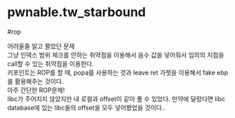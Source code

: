 # pwnable.tw_starbound
#rop  

어려울줄 알고 쫄았던 문제  
그냥 인덱스 범위 체크를 안하는 취약점을 이용해서 음수 값을 넣어줘서 임의의 지점을 call할 수 있는 취약점을 이용한다.  
키포인트는 ROP를 할 때, popa를 사용하는 것과 leave ret 가젯을 이용해서 fake ebp를 활용해주는 것이다.  
아주 간단한 ROP문제!  
libc가 주어지지 않았지만 내 로컬과 offset이 같아 풀 수 있었다. 만약에 달랐다면 libc database에 있는 libc들의 offset을 모두 넣어봤었을 것이다..  
